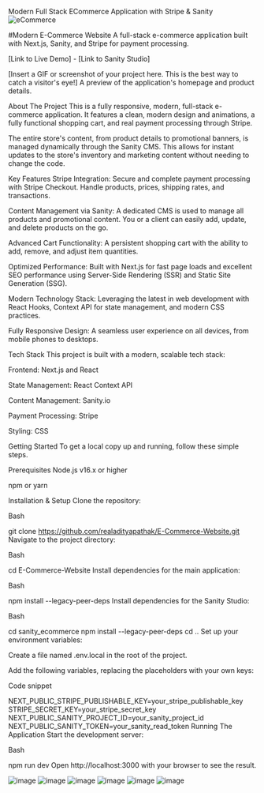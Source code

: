 
Modern Full Stack ECommerce Application with Stripe & Sanity
![eCommerce](https://user-images.githubusercontent.com/70088342/160780701-7bb38a57-76bd-49a2-a4ec-49f89c50a7c7.png)

#Modern E-Commerce Website
A full-stack e-commerce application built with Next.js, Sanity, and Stripe for payment processing.

[Link to Live Demo] - [Link to Sanity Studio]

[Insert a GIF or screenshot of your project here. This is the best way to catch a visitor's eye!]
A preview of the application's homepage and product details.

About The Project
This is a fully responsive, modern, full-stack e-commerce application. It features a clean, modern design and animations, a fully functional shopping cart, and real payment processing through Stripe.

The entire store's content, from product details to promotional banners, is managed dynamically through the Sanity CMS. This allows for instant updates to the store's inventory and marketing content without needing to change the code.

Key Features
Stripe Integration: Secure and complete payment processing with Stripe Checkout. Handle products, prices, shipping rates, and transactions.

Content Management via Sanity: A dedicated CMS is used to manage all products and promotional content. You or a client can easily add, update, and delete products on the go.

Advanced Cart Functionality: A persistent shopping cart with the ability to add, remove, and adjust item quantities.

Optimized Performance: Built with Next.js for fast page loads and excellent SEO performance using Server-Side Rendering (SSR) and Static Site Generation (SSG).

Modern Technology Stack: Leveraging the latest in web development with React Hooks, Context API for state management, and modern CSS practices.

Fully Responsive Design: A seamless user experience on all devices, from mobile phones to desktops.

Tech Stack
This project is built with a modern, scalable tech stack:

Frontend: Next.js and React

State Management: React Context API

Content Management: Sanity.io

Payment Processing: Stripe

Styling: CSS

Getting Started
To get a local copy up and running, follow these simple steps.

Prerequisites
Node.js v16.x or higher

npm or yarn

Installation & Setup
Clone the repository:

Bash

git clone https://github.com/realadityapathak/E-Commerce-Website.git
Navigate to the project directory:

Bash

cd E-Commerce-Website
Install dependencies for the main application:

Bash

npm install --legacy-peer-deps
Install dependencies for the Sanity Studio:

Bash

cd sanity_ecommerce
npm install --legacy-peer-deps
cd ..
Set up your environment variables:

Create a file named .env.local in the root of the project.

Add the following variables, replacing the placeholders with your own keys:

Code snippet

NEXT_PUBLIC_STRIPE_PUBLISHABLE_KEY=your_stripe_publishable_key
STRIPE_SECRET_KEY=your_stripe_secret_key
NEXT_PUBLIC_SANITY_PROJECT_ID=your_sanity_project_id
NEXT_PUBLIC_SANITY_TOKEN=your_sanity_read_token
Running The Application
Start the development server:

Bash

npm run dev
Open http://localhost:3000 with your browser to see the result.

![image](https://user-images.githubusercontent.com/70088342/160780701-7bb38a57-76bd-49a2-a4ec-49f89c50a7c7.png)
![image](https://user-images.githubusercontent.com/70088342/160780206-9cfe7c0a-3d8e-4a20-a055-b12efebe6c30.png)
![image](https://user-images.githubusercontent.com/70088342/160780265-692d37ac-7209-4d53-957a-e94b37d123c0.png)
![image](https://user-images.githubusercontent.com/70088342/160780381-7c947640-422e-4729-abae-21911e9bc716.png)
![image](https://user-images.githubusercontent.com/70088342/160780549-111ed048-cd4b-4740-b2fd-2c6fc3520c52.png)
![image](https://user-images.githubusercontent.com/70088342/160780884-22d6025e-9b7d-4493-8136-b3dfbf00a32f.png)
